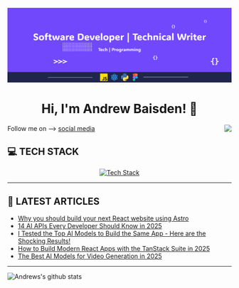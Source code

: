 ![Programmer](img/header-2025.png 'Software Developer and Technical Writer')

<h1 align="center">Hi, I'm Andrew Baisden! 👋 </h1>
<img align="right" src="https://visitor-badge.laobi.icu/badge?page_id=andrewbaisden.visitor-badge"  />

<p>

Follow me on --> <a href="https://limey.io/andrewbaisden"> social media</a>

</p>

<h2>💻 TECH STACK</h2>

<p align="center">
  <a href="https://skillicons.dev">
    <img src="https://skillicons.dev/icons?i=tailwind,js,astro,react,nodejs,py,postgres,docker,figma" alt="Tech Stack"/>
  </a>
</p>

---

<h2>📝 LATEST ARTICLES</h2>

<!-- BLOG-POST-LIST:START -->
- [Why you should build your next React website using Astro](https://dev.to/andrewbaisden/why-you-should-build-your-next-react-website-using-astro-152f)
- [14 AI APIs Every Developer Should Know in 2025](https://dev.to/andrewbaisden/14-ai-apis-every-developer-should-know-in-2025-31il)
- [I Tested the Top AI Models to Build the Same App - Here are the Shocking Results!](https://dev.to/andrewbaisden/i-tested-the-top-ai-models-to-build-the-same-app-here-are-the-shocking-results-39l9)
- [How to Build Modern React Apps with the TanStack Suite in 2025](https://dev.to/andrewbaisden/how-to-build-modern-react-apps-with-the-tanstack-suite-in-2025-5fed)
- [The Best AI Models for Video Generation in 2025](https://dev.to/andrewbaisden/the-best-ai-models-for-video-generation-in-2025-2h0m)
<!-- BLOG-POST-LIST:END -->

---

![Andrews's github stats](https://github-readme-stats.vercel.app/api?username=andrewbaisden&show_icons=true&theme=tokyonight)
